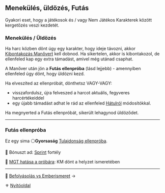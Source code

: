 ## Menekülés, üldözés, Futás

Gyakori eset, hogy a játékosok és / vagy Nem Játékos Karakterek között kergetőzés veszi kezdetét.

### Menekülés / Üldözés

Ha harc közben dönt úgy egy karakter, hogy ideje távozni, akkor [Kibontakozás Manővert](066_05_altalanos_manoverek.md#kibontakozás) kell dobnod. Ha sikertelen, akkor is kibontakozol, de ellenfeled kap egy extra támadást, amivel még utánad csaphat.

A Manőver után jön a **Futás ellenpróba** (lásd lejjebb) - amennyiben ellenfeled úgy dönt, hogy üldözni kezd.

Ha elveszíted az ellenpróbát, dönthetsz VAGY-VAGY:
- visszafordulsz, újra felveszed a harcot aktuális, fegyveres harcértékeiddel
- egy újabb támadást adhat le rád az ellenfeled [Hátulról](065_01_harci_helyzetek.md#hátulról-támadás) módosítókkal.

Ha megnyerted a Futás ellenpróbát, sikerült lehagynod üldöződet.

---
### Futás ellenpróba

Ez egy sima ⚪**Gyorsaság** [Tulajdonság ellenpróba](014_02_tulajdonsagproba.md#tulajdonság-ellenpróba).

🔆 Bónuszt ad: [Sprint](fortelyok.altalanos/sprint.md) fortély

🔆 [MGT hatása a próbára](069_00_vertek_pancelok.md#mozgásgátló-tényező-mgt): KM dönt a helyzet ismeretében

---

🔗 [Befolyásolás vs Emberismeret](154_befolyasolas_emberismeret.md) →

⚜️ [Nyitóoldal](start.md)
